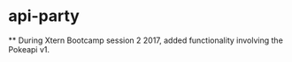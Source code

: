 # api-party

** During Xtern Bootcamp session 2 2017, added functionality involving the Pokeapi v1.
